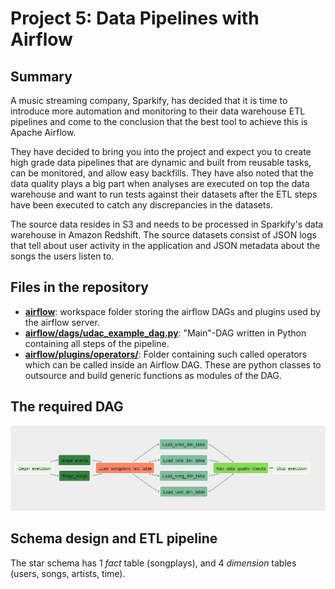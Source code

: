 # Project 5: Data Pipelines with Airflow

## Summary

A music streaming company, Sparkify, has decided that it is time to introduce more automation and monitoring to their data warehouse ETL pipelines and come to the conclusion that the best tool to achieve this is Apache Airflow.

They have decided to bring you into the project and expect you to create high grade data pipelines that are dynamic and built from reusable tasks, can be monitored, and allow easy backfills. They have also noted that the data quality plays a big part when analyses are executed on top the data warehouse and want to run tests against their datasets after the ETL steps have been executed to catch any discrepancies in the datasets.

The source data resides in S3 and needs to be processed in Sparkify's data warehouse in Amazon Redshift. The source datasets consist of JSON logs that tell about user activity in the application and JSON metadata about the songs the users listen to.


## Files in the repository

* **[airflow](airflow)**: workspace folder storing the airflow DAGs and plugins used by the airflow server.
* **[airflow/dags/udac_example_dag.py](airflow/dags/udac_example_dag.py)**: "Main"-DAG written in Python containing all steps of the pipeline.
* **[airflow/plugins/operators/](airflow/plugins/operators)**: Folder containing such called operators which can be called inside an Airflow DAG. These are python classes to outsource and build generic functions as modules of the DAG.

## The required DAG

<img src="./images/airflow_dag.JPG?raw=true" width="800" />


## Schema design and ETL pipeline

The star schema has 1 *fact* table (songplays), and 4 *dimension* tables (users, songs, artists, time).